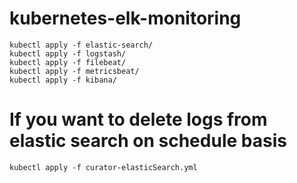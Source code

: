 # kubernetes-elk-monitoring
    kubectl apply -f elastic-search/
    kubectl apply -f logstash/
    kubectl apply -f filebeat/
    kubectl apply -f metricsbeat/
    kubectl apply -f kibana/
# If you want to delete logs from elastic search on schedule basis    
    kubectl apply -f curator-elasticSearch.yml
